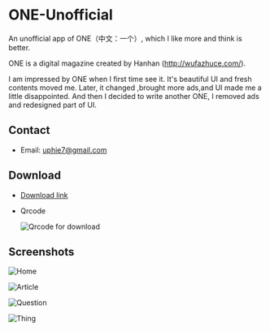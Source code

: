 # ONE-Unofficial
An unofficial app of ONE（中文：一个）, which I like more and think is better.

ONE is a digital magazine created by Hanhan (http://wufazhuce.com/).

  I am impressed by ONE when I first time see it. It's beautiful UI and fresh contents moved me. Later, it changed ,brought more ads,and UI made me a little disappointed. And then I decided to write another ONE, I removed ads and redesigned part of UI.
  
Contact
------------
* Email: uphie7@gmail.com

Download
-----------
* [Download link](http://www.pgyer.com/mKRb)
* Qrcode
  
  ![Qrcode for download](http://static.pgyer.com/app/qrcode/mKRb)

Screenshots
-----------

![Home](https://github.com/Uphie/ONE-Unofficial/blob/master/Screenshots/screenshot-1.png)

![Article](https://github.com/Uphie/ONE-Unofficial/blob/master/Screenshots/screenshot-2.png)

![Question](https://github.com/Uphie/ONE-Unofficial/blob/master/Screenshots/screenshot-3.png)

![Thing](https://github.com/Uphie/ONE-Unofficial/blob/master/Screenshots/screenshot-4.png)
